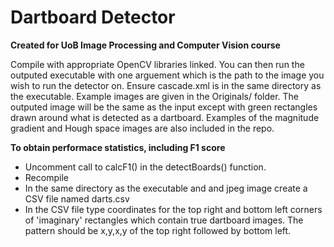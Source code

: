 Dartboard Detector
==================
**Created for UoB Image Processing and Computer Vision course**

Compile with appropriate OpenCV libraries linked. 
You can then run the outputed executable with one arguement which is the path to the image you wish to run the detector on. 
Ensure cascade.xml is in the same directory as the executable.
Example images are given in the Originals/ folder. The outputed image will be the same as the input except with green rectangles drawn around what is detected as a dartboard. Examples of the magnitude gradient and Hough space images are also included in the repo.

**To obtain performace statistics, including F1 score**

* Uncomment call to calcF1() in the detectBoards() function.
* Recompile
* In the same directory as the executable and and jpeg image create a CSV file named darts.csv
* In the CSV file type coordinates for the top right and bottom left corners of 'imaginary' rectangles which contain true dartboard images. The pattern should be x,y,x,y of the top right followed by bottom left.

